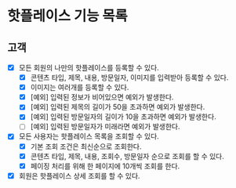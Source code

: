 # 핫플레이스 기능 목록

## 고객

* [x] 모든 회원의 나만의 핫플레이스를 등록할 수 있다.
  * [x] 콘텐츠 타입, 제목, 내용, 방문일자, 이미지를 입력받아 등록할 수 있다.
  * [x] 이미지는 여러개를 등록할 수 있다.
  * [x] [예외] 입력된 정보가 비어있으면 예외가 발생한다.
  * [x] [예외] 입력된 제목의 길이가 50을 초과하면 예외가 발생한다.
  * [x] [예외] 입력된 방문일자의 길이가 10을 초과하면 예외가 발생한다.
  * [ ] [예외] 입력된 방문일자가 미래라면 예외가 발생한다.
* [x] 모든 사용자는 핫플레이스 목록을 조회할 수 있다.
  * [x] 기본 조회 조건은 최신순으로 조회한다.
  * [x] 콘텐츠 타입, 제목, 내용, 조회수, 방문일자 순으로 조회를 할 수 있다.
  * [x] 페이징 처리를 위해 한 페이지에 10개씩 조회를 한다.
* [x] 회원은 핫플레이스 상세 조회를 할 수 있다.